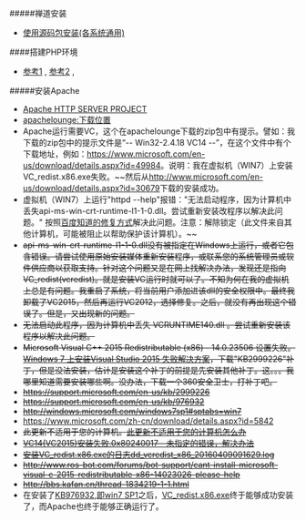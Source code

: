 

#####禅道安装
- [使用源码包安装\(各系统通用\)](http://www.zentao.net/book/zentaopmshelp/101.html)

####搭建PHP环境
- [参考1](http://www.cnblogs.com/pharen/archive/2012/02/06/2340628.html) , [参考2](http://jingyan.baidu.com/article/154b46315242b328ca8f4101.html) , 

#####安装Apache
- [Apache HTTP SERVER PROJECT](http://httpd.apache.org/download.cgi#apache24)
- [apachelounge:下载位置](http://www.apachelounge.com/download/)
- Apache运行需要VC，这个在apachelounge下载的zip包中有提示。譬如：我下载的zip包中的提示文件是“-- Win32-2.4.18 VC14  --”，在这个文件中有个下载地址，例如：<https://www.microsoft.com/en-us/download/details.aspx?id=49984>。说明：我在虚拟机（WIN7）上安装VC_redist.x86.exe失败。~~然后从<http://www.microsoft.com/en-us/download/details.aspx?id=30679>下载的安装成功。
- 虚拟机（WIN7）上运行"httpd --help"报错："无法启动程序，因为计算机中丢失api-ms-win-crt-runtime-l1-1-0.dll。尝试重新安装改程序以解决此问题。" 按照[百度知道的修复方式](http://zhidao.baidu.com/link?url=99ku4nDXW5kl4wtHg4jIDTJWSAVTbVu6LpOYCOEigsLVnVFfKGjPbjJjP91l1UIOMZf2xh2kFwehE8-B-B7gjKnTAyPXOoMxW1kUPtzlFOy)解决此问题。注意：解除锁定（此文件来自其他计算机，可能被阻止以帮助保护该计算机）。~~
- ~~api-ms-win-crt-runtime-l1-1-0.dll没有被指定在Windows上运行，或者它包含错误。请尝试使用原始安装媒体重新安装程序，或联系您的系统管理员或软件供应商以获取支持。针对这个问题又是在网上找解决办法，发现还是指向VC_redist(vcredist)。就是安装VC运行时就可以了。不知为何在我的虚拟机上总是有问题。我重启了系统，将当前用户添加进该dll的安全权限中。最终我卸载了VC2015，然后再运行VC2012，选择修复。之后，就没有再出现这个错误了。但是，又出现新的问题。~~
- ~~无法启动此程序，因为计算机中丢失 VCRUNTIME140.dll 。尝试重新安装该程序以解决此问题。~~
- ~~Microsoft Visual C++ 2015 Redistributable (x86) - 14.0.23506 设置失败。[Windows 7 上安装Visual Studio 2015 失败解决方案](http://www.cnblogs.com/shanyou/p/4672021.html)，下载"KB2999226"补丁，但是没法安装，估计是安装这个补丁的前提是先安装其他补丁。这。。。我哪里知道需要安装哪些啊。没办法，下载一个360安全卫士，打补丁吧。~~
- ~~<https://support.microsoft.com/en-us/kb/2999226>~~
- ~~<https://support.microsoft.com/en-us/kb/976932>~~
- ~~<http://windows.microsoft.com/windows7sp1#sptabs=win7>~~
- <https://www.microsoft.com/zh-cn/download/details.aspx?id=5842>
- ~~此更新不适用于您的计算机。[此更新不适用于您的计算机怎么办](http://jingyan.baidu.com/article/cdddd41c60ff3f53ca00e16b.html)~~
- ~~[VC14(VC2015)安装失败,0x80240017 - 未指定的错误，解决办法](http://www.iszip.com/Post/VC14setupfailed.html)~~
- ~~[安装VC_redist.x86.exe的日志dd_vcredist_x86_20160409091629.log](./libs/dd_vcredist_x86_20160409091629.log)~~
- ~~<http://www.ros-bot.com/forums/bot-support/cant-install-microsoft-visual-c-2015-redistributable-x86-14023026-please-help>~~
- ~~<http://bbs.kafan.cn/thread-1834219-1-1.html>~~
- 在安装了[KB976932,即win7 SP1](https://www.microsoft.com/zh-cn/download/details.aspx?id=5842)之后，[VC_redist.x86.exe](https://www.microsoft.com/en-us/download/details.aspx?id=49984)终于能够成功安装了，而Apache也终于能够正确运行了。










